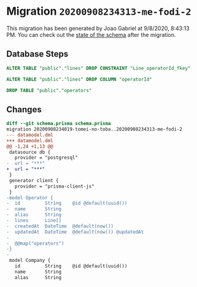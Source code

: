 # Migration `20200908234313-me-fodi-2`

This migration has been generated by Joao Gabriel at 9/8/2020, 8:43:13 PM.
You can check out the [state of the schema](./schema.prisma) after the migration.

## Database Steps

```sql
ALTER TABLE "public"."lines" DROP CONSTRAINT "Line_operatorId_fkey"

ALTER TABLE "public"."lines" DROP COLUMN "operatorId"

DROP TABLE "public"."operators"
```

## Changes

```diff
diff --git schema.prisma schema.prisma
migration 20200908234019-tomei-no-toba..20200908234313-me-fodi-2
--- datamodel.dml
+++ datamodel.dml
@@ -1,24 +1,13 @@
 datasource db {
   provider = "postgresql"
-  url = "***"
+  url = "***"
 }
 generator client {
   provider = "prisma-client-js"
 }
-model Operator {
-  id         String    @id @default(uuid())
-  name       String
-  alias      String
-  lines      Line[]
-  createdAt  DateTime  @default(now())
-  updatedAt  DateTime  @default(now()) @updatedAt
-
-  @@map("operators")
-}
-
 model Company {
   id         String    @id @default(uuid())
   name       String
   alias      String
```


